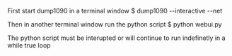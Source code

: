 First start dump1090 in a terminal window
$ dump1090 --interactive --net

Then in another terminal window run the python script
$ python webui.py

The python script must be interupted or will continue to run indefinetly in a while true loop
